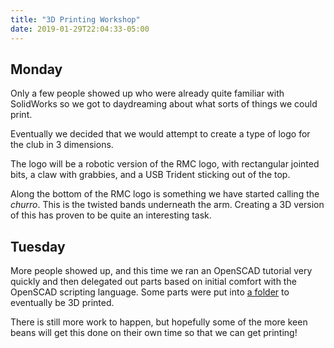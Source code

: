 ```yaml
---
title: "3D Printing Workshop"
date: 2019-01-29T22:04:33-05:00
---
```


## Monday

Only a few people showed up who were already quite familiar with SolidWorks so we got to daydreaming about what sorts of things we could print.

Eventually we decided that we would attempt to create a type of logo for the club in 3 dimensions.

The logo will be a robotic version of the RMC logo, with rectangular jointed bits, a claw with grabbies, and a USB Trident sticking out of the top.

Along the bottom of the RMC logo is something we have started calling the *churro*. This is the twisted bands underneath the arm. Creating a 3D version of this has proven to be quite an interesting task.

## Tuesday

More people showed up, and this time we ran an OpenSCAD tutorial very quickly and then delegated out parts based on initial comfort with the OpenSCAD scripting language. Some parts were put into [a folder](https://drive.google.com/drive/folders/1p3KEBeuUeoSDM_l_yLE4DOLT9fUCriH5) to eventually be 3D printed. 

There is still more work to happen, but hopefully some of the more keen beans will get this done on their own time so that we can get printing!
